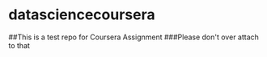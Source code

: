 # datasciencecoursera
##This is a test repo for Coursera Assignment
###Please don't over attach to that
